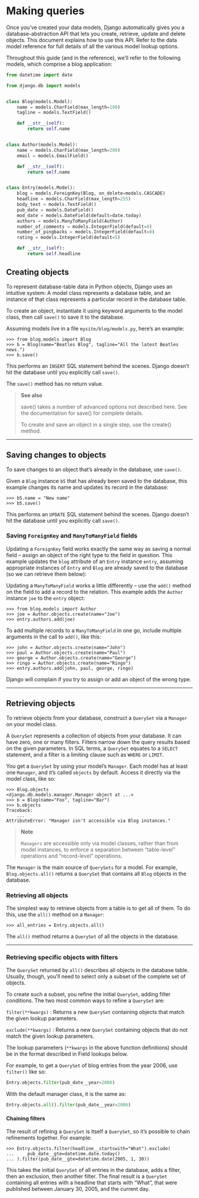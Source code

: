 # Making queries

Once you’ve created your data models, Django automatically gives you a database-abstraction API that lets you create, retrieve, update and delete objects. This document explains how to use this API. Refer to the data model reference for full details of all the various model lookup options.

Throughout this guide (and in the reference), we’ll refer to the following models, which comprise a blog application:

```python
from datetime import date

from django.db import models


class Blog(models.Model):
    name = models.CharField(max_length=100)
    tagline = models.TextField()

    def __str__(self):
        return self.name


class Author(models.Model):
    name = models.CharField(max_length=200)
    email = models.EmailField()

    def __str__(self):
        return self.name


class Entry(models.Model):
    blog = models.ForeignKey(Blog, on_delete=models.CASCADE)
    headline = models.CharField(max_length=255)
    body_text = models.TextField()
    pub_date = models.DateField()
    mod_date = models.DateField(default=date.today)
    authors = models.ManyToManyField(Author)
    number_of_comments = models.IntegerField(default=0)
    number_of_pingbacks = models.IntegerField(default=0)
    rating = models.IntegerField(default=5)

    def __str__(self):
        return self.headline
```

## Creating objects

To represent database-table data in Python objects, Django uses an intuitive system: A model class represents a database table, and an instance of that class represents a particular record in the database table.

To create an object, instantiate it using keyword arguments to the model class, then call `save()` to save it to the database.

Assuming models live in a file `mysite/blog/models.py`, here’s an example:

```pycon
>>> from blog.models import Blog
>>> b = Blog(name="Beatles Blog", tagline="All the latest Beatles news.")
>>> b.save()
```

This performs an `INSERT` SQL statement behind the scenes. Django doesn’t hit the database until you explicitly call `save()`.

The `save()` method has no return value.

> **See also**
>
> save() takes a number of advanced options not described here. See the documentation for save() for complete details.
>
> To create and save an object in a single step, use the create() method.

---
## Saving changes to objects

To save changes to an object that’s already in the database, use `save()`.

Given a `Blog` instance `b5` that has already been saved to the database, this example changes its name and updates its record in the database:

```pycon
>>> b5.name = "New name"
>>> b5.save()
```

This performs an `UPDATE` SQL statement behind the scenes. Django doesn’t hit the database until you explicitly call `save()`.

### Saving `ForeignKey` and `ManyToManyField` fields

Updating a `ForeignKey` field works exactly the same way as saving a normal field – assign an object of the right type to the field in question. This example updates the `blog` attribute of an `Entry` instance `entry`, assuming appropriate instances of `Entry` and `Blog` are already saved to the database (so we can retrieve them below):

Updating a `ManyToManyField` works a little differently – use the `add()` method on the field to add a record to the relation. This example adds the `Author` instance `joe` to the `entry` object:

```pycon
>>> from blog.models import Author
>>> joe = Author.objects.create(name="Joe")
>>> entry.authors.add(joe)
```

To add multiple records to a `ManyToManyField` in one go, include multiple arguments in the call to `add()`, like this:

```pycon
>>> john = Author.objects.create(name="John")
>>> paul = Author.objects.create(name="Paul")
>>> george = Author.objects.create(name="George")
>>> ringo = Author.objects.create(name="Ringo")
>>> entry.authors.add(john, paul, george, ringo)
```

Django will complain if you try to assign or add an object of the wrong type.

---
## Retrieving objects

To retrieve objects from your database, construct a `QuerySet` via a `Manager` on your model class.

A `QuerySet` represents a collection of objects from your database. It can have zero, one or many filters. Filters narrow down the query results based on the given parameters. In SQL terms, a `QuerySet` equates to a `SELECT` statement, and a filter is a limiting clause such as `WHERE` or `LIMIT`.

You get a `QuerySet` by using your model’s `Manager`. Each model has at least one `Manager`, and it’s called `objects` by default. Access it directly via the model class, like so:

```pycon
>>> Blog.objects
<django.db.models.manager.Manager object at ...>
>>> b = Blog(name="Foo", tagline="Bar")
>>> b.objects
Traceback:
    ...
AttributeError: "Manager isn't accessible via Blog instances."
```

> **Note**
>
> `Managers` are accessible only via model classes, rather than from model instances, to enforce a separation between “table-level” operations and “record-level” operations.

The `Manager` is the main source of `QuerySets` for a model. For example, `Blog.objects.all()` returns a `QuerySet` that contains all `Blog` objects in the database.

### Retrieving all objects

The simplest way to retrieve objects from a table is to get all of them. To do this, use the `all()` method on a `Manager`:

```pycon
>>> all_entries = Entry.objects.all()
```

The `all()` method returns a `QuerySet` of all the objects in the database.

---
### Retrieving specific objects with filters

The `QuerySet` returned by `all()` describes all objects in the database table. Usually, though, you’ll need to select only a subset of the complete set of objects.

To create such a subset, you refine the initial `QuerySet`, adding filter conditions. The two most common ways to refine a `QuerySet` are:

`filter(**kwargs)`
: Returns a new `QuerySet` containing objects that match the given lookup parameters.

`exclude(**kwargs)`
: Returns a new `QuerySet` containing objects that do not match the given lookup parameters.

The lookup parameters (`**kwargs` in the above function definitions) should be in the format described in Field lookups below.

For example, to get a `QuerySet` of blog entries from the year 2006, use `filter()` like so:

```python
Entry.objects.filter(pub_date__year=2006)
```

With the default manager class, it is the same as:

```python
Entry.objects.all().filter(pub_date__year=2006)
```

#### Chaining filters

The result of refining a `QuerySet` is itself a `QuerySet`, so it’s possible to chain refinements together. For example:

```pycon
>>> Entry.objects.filter(headline__startswith="What").exclude(
...     pub_date__gte=datetime.date.today()
... ).filter(pub_date__gte=datetime.date(2005, 1, 30))
```

This takes the initial `QuerySet` of all entries in the database, adds a filter, then an exclusion, then another filter. The final result is a `QuerySet` containing all entries with a headline that starts with “What”, that were published between January 30, 2005, and the current day.